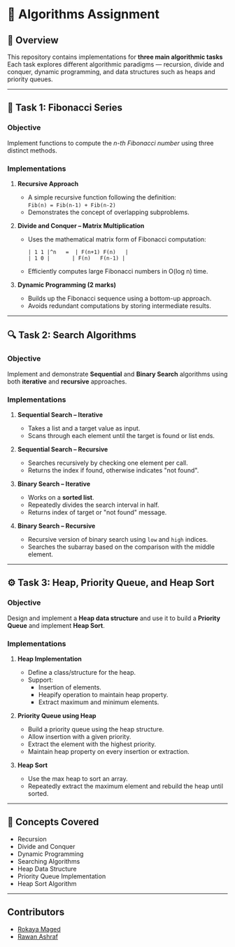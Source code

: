 # 🧮 Algorithms Assignment 

## 📘 Overview
This repository contains implementations for **three main algorithmic tasks**
Each task explores different algorithmic paradigms — recursion, divide and conquer, dynamic programming, and data structures such as heaps and priority queues.

---

## 🧩 Task 1: Fibonacci Series

### Objective
Implement functions to compute the *n-th Fibonacci number* using three distinct methods.

### Implementations
1. **Recursive Approach**  
   - A simple recursive function following the definition:  
     `Fib(n) = Fib(n-1) + Fib(n-2)`  
   - Demonstrates the concept of overlapping subproblems.

2. **Divide and Conquer – Matrix Multiplication**  
   - Uses the mathematical matrix form of Fibonacci computation:  
     ```
     | 1 1 |^n   =  | F(n+1) F(n)   |
     | 1 0 |       | F(n)   F(n-1) |
     ```
   - Efficiently computes large Fibonacci numbers in O(log n) time.

3. **Dynamic Programming (2 marks)**  
   - Builds up the Fibonacci sequence using a bottom-up approach.  
   - Avoids redundant computations by storing intermediate results.

---

## 🔍 Task 2: Search Algorithms

### Objective
Implement and demonstrate **Sequential** and **Binary Search** algorithms using both **iterative** and **recursive** approaches.

### Implementations
1. **Sequential Search – Iterative**  
   - Takes a list and a target value as input.  
   - Scans through each element until the target is found or list ends.  

2. **Sequential Search – Recursive**  
   - Searches recursively by checking one element per call.  
   - Returns the index if found, otherwise indicates "not found".

3. **Binary Search – Iterative**  
   - Works on a **sorted list**.  
   - Repeatedly divides the search interval in half.  
   - Returns index of target or "not found" message.

4. **Binary Search – Recursive**  
   - Recursive version of binary search using `low` and `high` indices.  
   - Searches the subarray based on the comparison with the middle element.

---

## ⚙️ Task 3: Heap, Priority Queue, and Heap Sort 

### Objective
Design and implement a **Heap data structure** and use it to build a **Priority Queue** and implement **Heap Sort**.

### Implementations
1. **Heap Implementation**  
   - Define a class/structure for the heap.  
   - Support:
     - Insertion of elements.
     - Heapify operation to maintain heap property.
     - Extract maximum and minimum elements.

2. **Priority Queue using Heap**  
   - Build a priority queue using the heap structure.  
   - Allow insertion with a given priority.  
   - Extract the element with the highest priority.  
   - Maintain heap property on every insertion or extraction.

3. **Heap Sort**  
   - Use the max heap to sort an array.  
   - Repeatedly extract the maximum element and rebuild the heap until sorted.  

---

## 🧠 Concepts Covered
- Recursion  
- Divide and Conquer  
- Dynamic Programming  
- Searching Algorithms  
- Heap Data Structure  
- Priority Queue Implementation  
- Heap Sort Algorithm  

---
## Contributors
- [Rokaya Maged](https://github.com/Rokaya-Maged)
- [Rawan Ashraf](https://github.com/rawan-ashraf)
